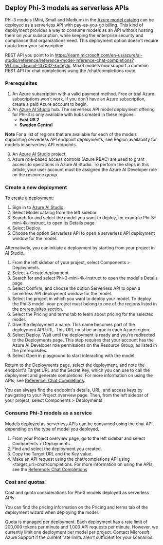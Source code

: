 ## Deploy Phi-3 models as serverless APIs

Phi-3 models (Mini, Small and Medium) in the [Azure model catalog](https://learn.microsoft.com/azure/machine-learning/concept-model-catalog?WT.mc_id=aiml-137032-kinfeylo) can be deployed as a serverless API with pay-as-you-go billing. This kind of deployment provides a way to consume models as an API without hosting them on your subscription, while keeping the enterprise security and compliance that organizations need. This deployment option doesn't require quota from your subscription.

REST API you point to in https://learn.microsoft.com/en-us/azure/ai-studio/reference/reference-model-inference-chat-completions?WT.mc_id=aiml-137032-kinfeylo. MaaS models now support a common REST API for chat completions using the /chat/completions route.

### Prerequisites
1. An Azure subscription with a valid payment method. Free or trial Azure subscriptions won't work. If you don't have an Azure subscription, create a paid Azure account to begin.
2. An [Azure AI Studio](https://ai.azure.com/?WT.mc_id=aiml-137032-kinfeylo) hub. The serverless API model deployment offering for Phi-3 is only available with hubs created in these regions:
    - **East US 2**
    - **Sweden Central**

**Note** For a list of regions that are available for each of the models supporting serverless API endpoint deployments, see Region availability for models in serverless API endpoints.

3. An [Azure AI Studio](https://ai.azure.com/?WT.mc_id=aiml-137032-kinfeylo) project.
4. Azure role-based access controls (Azure RBAC) are used to grant access to operations in Azure AI Studio. To perform the steps in this article, your user account must be assigned the Azure AI Developer role on the resource group. 

### Create a new deployment
To create a deployment:

1. Sign in to [Azure AI Studio](https://ai.azure.com/?WT.mc_id=aiml-137032-kinfeylo).
2. Select Model catalog from the left sidebar.
3. Search for and select the model you want to deploy, for example Phi-3-mini-4k-Instruct, to open its Details page.
4. Select Deploy.
5. Choose the option Serverless API to open a serverless API deployment window for the model.

Alternatively, you can initiate a deployment by starting from your project in AI Studio.

1. From the left sidebar of your project, select Components > Deployments.
2. Select + Create deployment.
3. Search for and select Phi-3-mini-4k-Instruct to open the model's Details page.
4. Select Confirm, and choose the option Serverless API to open a serverless API deployment window for the model.
5. Select the project in which you want to deploy your model. To deploy the Phi-3 model, your project must belong to one of the regions listed in the [prerequisites section](https://learn.microsoft.com/azure/ai-studio/how-to/deploy-models-phi-3?WT.mc_id=aiml-137032-kinfeylo).
6. Select the Pricing and terms tab to learn about pricing for the selected model.
7.  Give the deployment a name. This name becomes part of the deployment API URL. This URL must be unique in each Azure region.
8. Select Deploy. Wait until the deployment is ready and you're redirected to the Deployments page. This step requires that your account has the Azure AI Developer role permissions on the Resource Group, as listed in the prerequisites.
9. Select Open in playground to start interacting with the model.

Return to the Deployments page, select the deployment, and note the endpoint's Target URL and the Secret Key, which you can use to call the deployment and generate completions. For more information on using the APIs, see [Reference: Chat Completions](https://learn.microsoft.com/azure/ai-studio/reference/reference-model-inference-chat-completions?WT.mc_id=aiml-137032-kinfeylo).

You can always find the endpoint's details, URL, and access keys by navigating to your Project overview page. Then, from the left sidebar of your project, select Components > Deployments.

### Consume Phi-3 models as a service
Models deployed as serverless APIs can be consumed using the chat API, depending on the type of model you deployed.

1. From your Project overview page, go to the left sidebar and select Components > Deployments.
2. Find and select the deployment you created.
3. Copy the Target URL and the Key value.
4. Make an API request using the chat/completions API using <target_url>chat/completions. For more information on using the APIs, see the [Reference: Chat Completions](https://learn.microsoft.com/azure/ai-studio/reference/reference-model-inference-chat-completions?WT.mc_id=aiml-137032-kinfeylo)

### Cost and quotas
Cost and quota considerations for Phi-3 models deployed as serverless APIs

You can find the pricing information on the Pricing and terms tab of the deployment wizard when deploying the model.

Quota is managed per deployment. Each deployment has a rate limit of 200,000 tokens per minute and 1,000 API requests per minute. However, we currently limit one deployment per model per project. Contact Microsoft Azure Support if the current rate limits aren't sufficient for your scenarios.